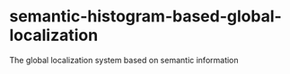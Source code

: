 # semantic-histogram-based-global-localization
The global localization system based on semantic information

